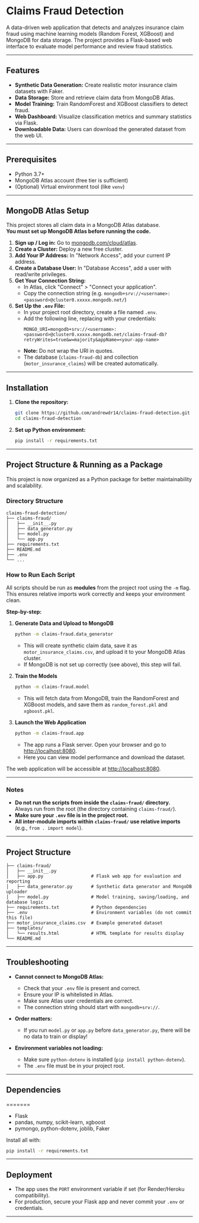 # Claims Fraud Detection

A data-driven web application that detects and analyzes insurance claim fraud using machine learning models (Random Forest, XGBoost) and MongoDB for data storage. The project provides a Flask-based web interface to evaluate model performance and review fraud statistics.

---

## Features

- **Synthetic Data Generation:** Create realistic motor insurance claim datasets with Faker.
- **Data Storage:** Store and retrieve claim data from MongoDB Atlas.
- **Model Training:** Train RandomForest and XGBoost classifiers to detect fraud.
- **Web Dashboard:** Visualize classification metrics and summary statistics via Flask.
- **Downloadable Data:** Users can download the generated dataset from the web UI.

---

## Prerequisites

- Python 3.7+
- MongoDB Atlas account (free tier is sufficient)
- (Optional) Virtual environment tool (like `venv`)

---

## MongoDB Atlas Setup

This project stores all claim data in a MongoDB Atlas database.  
**You must set up MongoDB Atlas before running the code.**

1. **Sign up / Log in:** Go to [mongodb.com/cloud/atlas](https://www.mongodb.com/cloud/atlas).
2. **Create a Cluster:** Deploy a new free cluster.
3. **Add Your IP Address:** In "Network Access", add your current IP address.
4. **Create a Database User:** In "Database Access", add a user with read/write privileges.
5. **Get Your Connection String:**
    - In Atlas, click "Connect" > "Connect your application".
    - Copy the connection string (e.g. `mongodb+srv://<username>:<password>@cluster0.xxxxx.mongodb.net/`)
6. **Set Up the `.env` File:**
    - In your project root directory, create a file named `.env`.
    - Add the following line, replacing with your credentials:
      ```
      MONGO_URI=mongodb+srv://<username>:<password>@cluster0.xxxxx.mongodb.net/claims-fraud-db?retryWrites=true&w=majority&appName=<your-app-name>
      ```
    - **Note:** Do not wrap the URI in quotes.  
    - The database (`claims-fraud-db`) and collection (`motor_insurance_claims`) will be created automatically.

---

## Installation

1. **Clone the repository:**

    ```bash
    git clone https://github.com/andrewdr14/claims-fraud-detection.git
    cd claims-fraud-detection
    ```

2. **Set up Python environment:**

    ```bash
    pip install -r requirements.txt
    ```

---

## Project Structure & Running as a Package

This project is now organized as a Python package for better maintainability and scalability.

### Directory Structure

```
claims-fraud-detection/
├── claims-fraud/
│   ├── __init__.py
│   ├── data_generator.py
│   ├── model.py
│   └── app.py
├── requirements.txt
├── README.md
├── .env
└── ...
```

### How to Run Each Script

All scripts should be run as **modules** from the project root using the `-m` flag.  
This ensures relative imports work correctly and keeps your environment clean.

**Step-by-step:**

1. **Generate Data and Upload to MongoDB**

    ```bash
    python -m claims-fraud.data_generator
    ```
    - This will create synthetic claim data, save it as `motor_insurance_claims.csv`, and upload it to your MongoDB Atlas cluster.
    - If MongoDB is not set up correctly (see above), this step will fail.

2. **Train the Models**

    ```bash
    python -m claims-fraud.model
    ```

    - This will fetch data from MongoDB, train the RandomForest and XGBoost models, and save them as `random_forest.pkl` and `xgboost.pkl`.

3. **Launch the Web Application**

    ```bash
    python -m claims-fraud.app
    ```

    - The app runs a Flask server. Open your browser and go to [http://localhost:8080](http://localhost:8080).
    - Here you can view model performance and download the dataset.

The web application will be accessible at [http://localhost:8080](http://localhost:8080).

---

### Notes

- **Do not run the scripts from inside the `claims-fraud/` directory.**  
  Always run from the root (the directory containing `claims-fraud/`).
- **Make sure your `.env` file is in the project root.**
- **All inter-module imports within `claims-fraud/` use relative imports** (e.g., `from . import model`).

---

## Project Structure

```
├── claims-fraud/
│   ├── __init__.py
│   ├── app.py                  # Flask web app for evaluation and reporting
│   ├── data_generator.py       # Synthetic data generator and MongoDB uploader
│   ├── model.py                # Model training, saving/loading, and database logic
├── requirements.txt            # Python dependencies
├── .env                        # Environment variables (do not commit this file)
├── motor_insurance_claims.csv  # Example generated dataset
├── templates/
│   └── results.html            # HTML template for results display
└── README.md
```

---

## Troubleshooting

- **Cannot connect to MongoDB Atlas:**  
  - Check that your `.env` file is present and correct.
  - Ensure your IP is whitelisted in Atlas.
  - Make sure Atlas user credentials are correct.
  - The connection string should start with `mongodb+srv://`.

- **Order matters:**  
  - If you run `model.py` or `app.py` before `data_generator.py`, there will be no data to train or display!

- **Environment variables not loading:**  
  - Make sure `python-dotenv` is installed (`pip install python-dotenv`).
  - The `.env` file must be in your project root.

---

## Dependencies 
=======
- Flask
- pandas, numpy, scikit-learn, xgboost
- pymongo, python-dotenv, joblib, Faker

Install all with:

```bash
pip install -r requirements.txt
```

---

## Deployment

- The app uses the `PORT` environment variable if set (for Render/Heroku compatibility).
- For production, secure your Flask app and never commit your `.env` or credentials.

---

